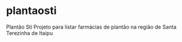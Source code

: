 # plantaosti
Plantão Sti Projeto para listar farmácias de plantão na região de Santa Terezinha de Itaipu
